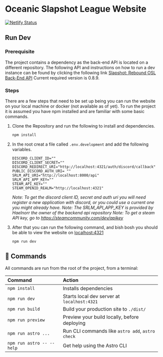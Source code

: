 # Oceanic Slapshot League Website
[![Netlify Status](https://api.netlify.com/api/v1/badges/e7966536-4763-42f0-ac5d-2f765cb90390/deploy-status)](https://app.netlify.com/sites/slapshot-oce/deploys)

## Run Dev

### Prerequisite
The project contains a dependency as the back-end API is located on a different repository. The following API and instructions on how to run a dev instance can be found by clicking the following link [Slapshot: Rebound OSL Back-End API](https://github.com/Haelnorr/srlm/tree/dev-0.8)
Current required version is 0.8.9.


### Steps
There are a few steps that need to be set up being you can run the website on your local machine or docker (not available as of yet). To run the project it is assumed you have npm installed and are familiar with some basic commands.

1. Clone the Repository and run the following to install and dependencies.
    ```bash
    npm install
    ```

2. In the root creat a file called `.env.development` and add the following variables.
    ```env
    DISCORD_CLIENT_ID=""
    DISCORD_CLIENT_SECRET=""
    DISCORD_REDIRECT_URI="http://localhost:4321/auth/discord/callback"
    PUBLIC_DISCORD_AUTH_URI= ""
    SRLM_API_URI="http://localhost:8000/api"
    SRLM_API_APP_KEY=""
    STEAM_API_KEY=""
    STEAM_OPENID_REALM="http://localhost:4321"
    ```
    *Note: To get the discord client ID, secret and auth uri you will need register a new application with discord, or you could use a current one you might already have.*
    *Note: The SRLM_API_APP_KEY is provided by Haelnorr the owner of the backend api repository*
    *Note: To get a steam API key, go to https://steamcommunity.com/dev/apikey*

3. After that you can run the following command, and bish bosh you should be able to view the website on [localhost:4321](http://www.localhost:4321)
    ```ENV
    npm run dev
    ```

## 🧞 Commands

All commands are run from the root of the project, from a terminal:

| Command                   | Action                                           |
| :------------------------ | :----------------------------------------------- |
| `npm install`             | Installs dependencies                            |
| `npm run dev`             | Starts local dev server at `localhost:4321`      |
| `npm run build`           | Build your production site to `./dist/`          |
| `npm run preview`         | Preview your build locally, before deploying     |
| `npm run astro ...`       | Run CLI commands like `astro add`, `astro check` |
| `npm run astro -- --help` | Get help using the Astro CLI                     |
